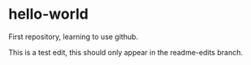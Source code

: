 # hello-world
First repository, learning to use github.

This is a test edit, this should only appear in the readme-edits branch.
